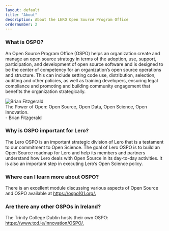 ```yaml
---
layout: default
title: "About"
description: About the LERO Open Source Program Office
ordernumber: 2
---
```


<section class="py-5">
  <div class="custom-container">
    <h3 class="mb-3">What is OSPO?</h3> 
    <p class="text-justify">
      An Open Source Program Office (OSPO) helps an organization create and manage an open source strategy in terms of the adoption, use, support, participation, and development of open source software and is designed to be the center of competency for an organization’s open source operations and structure. This can include setting code use, distribution, selection, auditing and other policies, as well as training developers, ensuring legal compliance and promoting and building community engagement that benefits the organization strategically.
    </p>
  </div>
</section>
<section class="colored text-center text-white ">
  <div class="custom-container">
    <div class="row">
      <div class="col-md-3">
        <div class="pp">
          <img src="{{ site.baseurl }}/img/brian.png" alt="Brian Fitzgerald">
        </div>
      </div>
      <div class="col-md-9">
        <div style="text-align:left">
        <div class="quote mt-4">The Power of Open: Open Source, Open Data, Open Science, Open Innovation.</div>
        <div class="small mt-2">- Brian Fitzgerald </div>
      </div>
      </div>
    </div>
  </div>
</section>
<section class="py-3 mt-5">
  <div class="custom-container">
    <h3 class="mb-3">Why is OSPO important for Lero?</h3> 
    <p class="text-justify">
      The Lero OSPO is an important strategic division of Lero that is a testament to our commitment to Open Science. The goal of Lero OSPO is to build an Open Source roadmap for Lero and help its members and partners understand how Lero deals with Open Source in its day-to-day activities. It is also an important step in executing Lero’s Open Science policy.
    </p>
  </div>
</section>
<section class="py-3">
  <div class="custom-container">
    <h3 class="mb-3">Where can I learn more about OSPO?</h3> 
    <p class="text-justify">
      There is an excellent module discussing various aspects of Open Source and OSPO available at 
      <a href="https://ospo101.org/"  target="_blank">https://ospo101.org/.</a>
    </p>
  </div>
</section>
<section class="py-3 mb-5">
  <div class="custom-container">
    <h3 class="mb-3">Are there any other OSPOs in Ireland?</h3> 
    <p class="text-justify">
      The Trinity College Dublin hosts their own OSPO:
      <a href="https://www.tcd.ie/innovation/OSPO/"  target="_blank">https://www.tcd.ie/innovation/OSPO/.</a>
    </p>
  </div>
</section>

